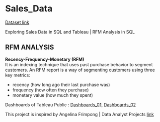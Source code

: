 # Sales_Data

[Dataset link](https://github.com/AllThingsDataWithAngelina/DataSource)

Exploring Sales Data in SQL and Tableau | RFM Analysis in SQL 

## RFM ANALYSIS
 <strong> Recency-Frequency-Monetary (RFM) </strong> <br>
 It is an indexing technique that uses past purchase behavior to segment customers. An RFM report is a way of segmenting customers using three key metrics: <br>
* recency (how long ago their last purchase was) <br>
* frequency (how often they purchase) <br>
* monetary value (how much they spent) <br>

Dashboards of Tableau Public : [Dashboards_01](https://public.tableau.com/app/profile/faiz.ramadhan.nasution/viz/Sales_Data_Dashboard_01/SalesDashboard1), [Dashboards_02](https://public.tableau.com/app/profile/faiz.ramadhan.nasution/viz/Sales_Data_Dashboard_02/SalesDashboard2)
	
This project is inspired by Angelina Frimpong | Data Analyst Projects [link](https://www.youtube.com/watch?v=O2hlHzehZb0&t=630s)